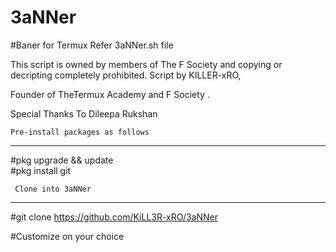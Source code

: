 # 3aNNer
#Baner for Termux
Refer 3aNNer.sh file


This script is owned by members of The F Society and copying or decripting completely prohibited.
Script by KILLER-xRO,

Founder of TheTermux Academy and F Society .

Special Thanks To Dileepa Rukshan


    Pre-install packages as follows   
_______________________________________________
#pkg upgrade && update  
#pkg install git 



     Clone into 3aNNer   
________________________________________________
#git clone https://github.com/KiLL3R-xRO/3aNNer   

  #Customize on your choice


